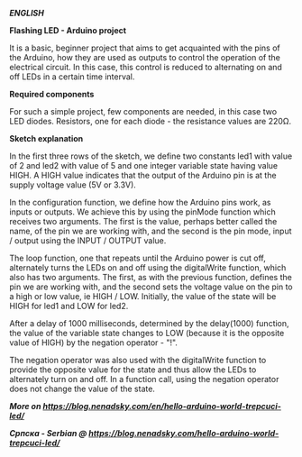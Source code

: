 
***ENGLISH***

**Flashing LED - Arduino project**

It is a basic, beginner project that aims to get acquainted with the pins of the Arduino, how they are used as outputs to control the operation of the electrical circuit. In this case, this control is reduced to alternating on and off LEDs in a certain time interval.

**Required components**

For such a simple project, few components are needed, in this case two LED diodes. Resistors, one for each diode - the resistance values are 220Ω.

**Sketch explanation**

In the first three rows of the sketch, we define two constants led1 with value of 2 and led2 with value of 5 and one integer variable state having value HIGH. A HIGH value indicates that the output of the Arduino pin is at the supply voltage value (5V or 3.3V).

In the configuration function, we define how the Arduino pins work, as inputs or outputs. We achieve this by using the pinMode function which receives two arguments. The first is the value, perhaps better called the name, of the pin we are working with, and the second is the pin mode, input / output using the INPUT / OUTPUT value.

The loop function, one that repeats until the Arduino power is cut off, alternately turns the LEDs on and off using the digitalWrite function, which also has two arguments. The first, as with the previous function, defines the pin we are working with, and the second sets the voltage value on the pin to a high or low value, ie HIGH / LOW. Initially, the value of the state will be HIGH for led1 and LOW for led2.

After a delay of 1000 milliseconds, determined by the delay(1000) function, the value of the variable state changes to LOW (because it is the opposite value of HIGH) by the negation operator - "!".

The negation operator was also used with the digitalWrite function to provide the opposite value for the state and thus allow the LEDs to alternately turn on and off. In a function call, using the negation operator does not change the value of the state.

***More on https://blog.nenadsky.com/en/hello-arduino-world-trepcuci-led/***

***Српска - Serbian @ https://blog.nenadsky.com/hello-arduino-world-trepcuci-led/***
